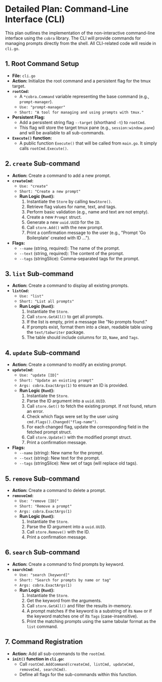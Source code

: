 # Detailed Plan: Command-Line Interface (CLI)

This plan outlines the implementation of the non-interactive command-line interface using the `cobra` library. The CLI will provide commands for managing prompts directly from the shell. All CLI-related code will reside in `cli.go`.

## 1. Root Command Setup

-   **File:** `cli.go`
-   **Action:** Initialize the root command and a persistent flag for the tmux target.
-   **`rootCmd`:**
    -   A `*cobra.Command` variable representing the base command (e.g., `prompt-manager`).
    -   `Use: "prompt-manager"`
    -   `Short: "A tool for managing and using prompts with tmux."`
-   **Persistent Flag:**
    -   Add a persistent string flag `--target` (shorthand `-t`) to `rootCmd`.
    -   This flag will store the target tmux pane (e.g., `session:window.pane`) and will be available to all sub-commands.
-   **`Execute()` function:**
    -   A public function `Execute()` that will be called from `main.go`. It simply calls `rootCmd.Execute()`.

## 2. `create` Sub-command

-   **Action:** Create a command to add a new prompt.
-   **`createCmd`:**
    -   `Use: "create"`
    -   `Short: "Create a new prompt"`
    -   **Run Logic (`RunE`):**
        1.  Instantiate the `Store` by calling `NewStore()`.
        2.  Retrieve flag values for name, text, and tags.
        3.  Perform basic validation (e.g., name and text are not empty).
        4.  Create a new `Prompt` struct.
        5.  Generate a new `uuid.UUID` for the `ID`.
        6.  Call `store.Add()` with the new prompt.
        7.  Print a confirmation message to the user (e.g., "Prompt 'Go Boilerplate' created with ID ...").
-   **Flags:**
    -   `--name` (string, required): The name of the prompt.
    -   `--text` (string, required): The content of the prompt.
    -   `--tags` (stringSlice): Comma-separated tags for the prompt.

## 3. `list` Sub-command

-   **Action:** Create a command to display all existing prompts.
-   **`listCmd`:**
    -   `Use: "list"`
    -   `Short: "List all prompts"`
    -   **Run Logic (`RunE`):**
        1.  Instantiate the `Store`.
        2.  Call `store.GetAll()` to get all prompts.
        3.  If the list is empty, print a message like "No prompts found."
        4.  If prompts exist, format them into a clean, readable table using the `text/tabwriter` package.
        5.  The table should include columns for `ID`, `Name`, and `Tags`.

## 4. `update` Sub-command

-   **Action:** Create a command to modify an existing prompt.
-   **`updateCmd`:**
    -   `Use: "update [ID]"`
    -   `Short: "Update an existing prompt"`
    -   `Args: cobra.ExactArgs(1)` to ensure an ID is provided.
    -   **Run Logic (`RunE`):**
        1.  Instantiate the `Store`.
        2.  Parse the ID argument into a `uuid.UUID`.
        3.  Call `store.Get()` to fetch the existing prompt. If not found, return an error.
        4.  Check which flags were set by the user using `cmd.Flags().Changed("flag-name")`.
        5.  For each changed flag, update the corresponding field in the fetched prompt struct.
        6.  Call `store.Update()` with the modified prompt struct.
        7.  Print a confirmation message.
-   **Flags:**
    -   `--name` (string): New name for the prompt.
    -   `--text` (string): New text for the prompt.
    -   `--tags` (stringSlice): New set of tags (will replace old tags).

## 5. `remove` Sub-command

-   **Action:** Create a command to delete a prompt.
-   **`removeCmd`:**
    -   `Use: "remove [ID]"`
    -   `Short: "Remove a prompt"`
    -   `Args: cobra.ExactArgs(1)`
    -   **Run Logic (`RunE`):**
        1.  Instantiate the `Store`.
        2.  Parse the ID argument into a `uuid.UUID`.
        3.  Call `store.Remove()` with the ID.
        4.  Print a confirmation message.

## 6. `search` Sub-command

-   **Action:** Create a command to find prompts by keyword.
-   **`searchCmd`:**
    -   `Use: "search [keyword]"`
    -   `Short: "Search for prompts by name or tag"`
    -   `Args: cobra.ExactArgs(1)`
    -   **Run Logic (`RunE`):**
        1.  Instantiate the `Store`.
        2.  Get the keyword from the arguments.
        3.  Call `store.GetAll()` and filter the results in-memory.
        4.  A prompt matches if the keyword is a substring of its `Name` or if the keyword matches one of its `Tags` (case-insensitive).
        5.  Print the matching prompts using the same tabular format as the `list` command.

## 7. Command Registration

-   **Action:** Add all sub-commands to the `rootCmd`.
-   **`init()` function in `cli.go`:**
    -   Call `rootCmd.AddCommand(createCmd, listCmd, updateCmd, removeCmd, searchCmd)`.
    -   Define all flags for the sub-commands within this function.

